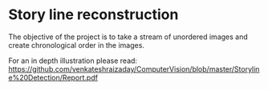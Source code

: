 # Story line reconstruction
The objective of the project is to take a stream of unordered images and create chronological order in the images.

For an in depth illustration please read: https://github.com/venkateshraizaday/ComputerVision/blob/master/Storyline%20Detection/Report.pdf
